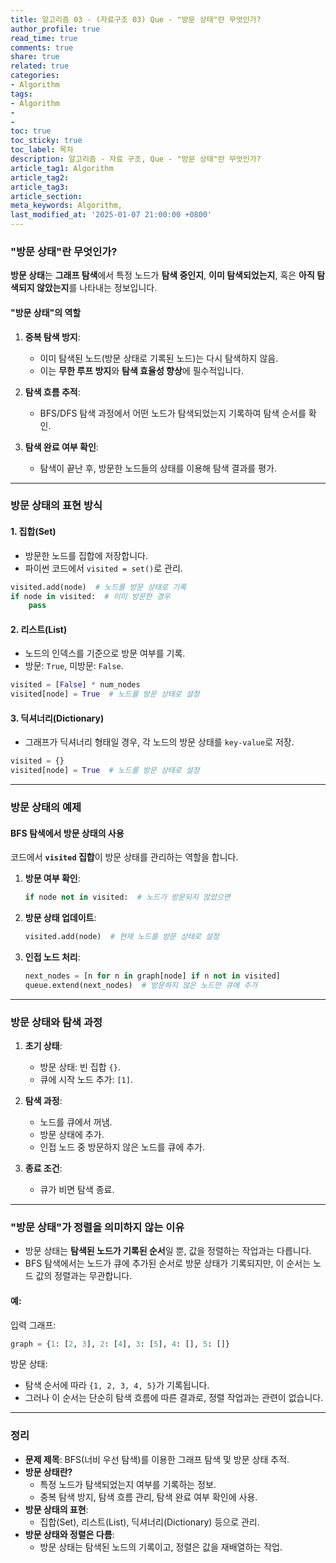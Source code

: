 ```yaml
---
title: 알고리즘 03 - (자료구조 03) Que - "방문 상태"란 무엇인가?
author_profile: true
read_time: true
comments: true
share: true
related: true
categories:
- Algorithm
tags:
- Algorithm
- 
- 
toc: true
toc_sticky: true
toc_label: 목차
description: 알고리즘 - 자료 구조, Que - "방문 상태"란 무엇인가?
article_tag1: Algorithm
article_tag2: 
article_tag3: 
article_section: 
meta_keywords: Algorithm, 
last_modified_at: '2025-01-07 21:00:00 +0800'
---
```



### **"방문 상태"란 무엇인가?**

**방문 상태**는 **그래프 탐색**에서 특정 노드가 **탐색 중인지**, **이미 탐색되었는지**, 혹은 **아직 탐색되지 않았는지**를 나타내는 정보입니다.

#### **"방문 상태"의 역할**
1. **중복 탐색 방지**:
   - 이미 탐색된 노드(방문 상태로 기록된 노드)는 다시 탐색하지 않음.
   - 이는 **무한 루프 방지**와 **탐색 효율성 향상**에 필수적입니다.

2. **탐색 흐름 추적**:
   - BFS/DFS 탐색 과정에서 어떤 노드가 탐색되었는지 기록하여 탐색 순서를 확인.

3. **탐색 완료 여부 확인**:
   - 탐색이 끝난 후, 방문한 노드들의 상태를 이용해 탐색 결과를 평가.

---

### **방문 상태의 표현 방식**

#### **1. 집합(Set)**
- 방문한 노드를 집합에 저장합니다.
- 파이썬 코드에서 `visited = set()`로 관리.

```python
visited.add(node)  # 노드를 방문 상태로 기록
if node in visited:  # 이미 방문한 경우
    pass
```

#### **2. 리스트(List)**
- 노드의 인덱스를 기준으로 방문 여부를 기록.
- 방문: `True`, 미방문: `False`.

```python
visited = [False] * num_nodes
visited[node] = True  # 노드를 방문 상태로 설정
```

#### **3. 딕셔너리(Dictionary)**
- 그래프가 딕셔너리 형태일 경우, 각 노드의 방문 상태를 `key-value`로 저장.

```python
visited = {}
visited[node] = True  # 노드를 방문 상태로 설정
```

---

### **방문 상태의 예제**

#### **BFS 탐색에서 방문 상태의 사용**
코드에서 **`visited` 집합**이 방문 상태를 관리하는 역할을 합니다.

1. **방문 여부 확인**:
   ```python
   if node not in visited:  # 노드가 방문되지 않았으면
   ```

2. **방문 상태 업데이트**:
   ```python
   visited.add(node)  # 현재 노드를 방문 상태로 설정
   ```

3. **인접 노드 처리**:
   ```python
   next_nodes = [n for n in graph[node] if n not in visited]
   queue.extend(next_nodes)  # 방문하지 않은 노드만 큐에 추가
   ```

---

### **방문 상태와 탐색 과정**

1. **초기 상태**:
   - 방문 상태: 빈 집합 `{}`.
   - 큐에 시작 노드 추가: `[1]`.

2. **탐색 과정**:
   - 노드를 큐에서 꺼냄.
   - 방문 상태에 추가.
   - 인접 노드 중 방문하지 않은 노드를 큐에 추가.

3. **종료 조건**:
   - 큐가 비면 탐색 종료.

---

### **"방문 상태"가 정렬을 의미하지 않는 이유**
- 방문 상태는 **탐색된 노드가 기록된 순서**일 뿐, 값을 정렬하는 작업과는 다릅니다.
- BFS 탐색에서는 노드가 큐에 추가된 순서로 방문 상태가 기록되지만, 이 순서는 노드 값의 정렬과는 무관합니다.

#### 예:
입력 그래프:
```python
graph = {1: [2, 3], 2: [4], 3: [5], 4: [], 5: []}
```

방문 상태:
- 탐색 순서에 따라 `{1, 2, 3, 4, 5}`가 기록됩니다.
- 그러나 이 순서는 단순히 탐색 흐름에 따른 결과로, 정렬 작업과는 관련이 없습니다.

---

### **정리**
- **문제 제목**: BFS(너비 우선 탐색)를 이용한 그래프 탐색 및 방문 상태 추적.
- **방문 상태란?**
  - 특정 노드가 탐색되었는지 여부를 기록하는 정보.
  - 중복 탐색 방지, 탐색 흐름 관리, 탐색 완료 여부 확인에 사용.
- **방문 상태의 표현**:
  - 집합(Set), 리스트(List), 딕셔너리(Dictionary) 등으로 관리.
- **방문 상태와 정렬은 다름**:
  - 방문 상태는 탐색된 노드의 기록이고, 정렬은 값을 재배열하는 작업.

